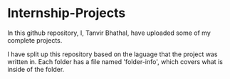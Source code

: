 # Internship-Projects
In this github repository, I, Tanvir Bhathal, have uploaded some of my complete projects.

I have split up this repository based on the laguage that the project was written in.
Each folder has a file named 'folder-info', which covers what is inside of the folder.
